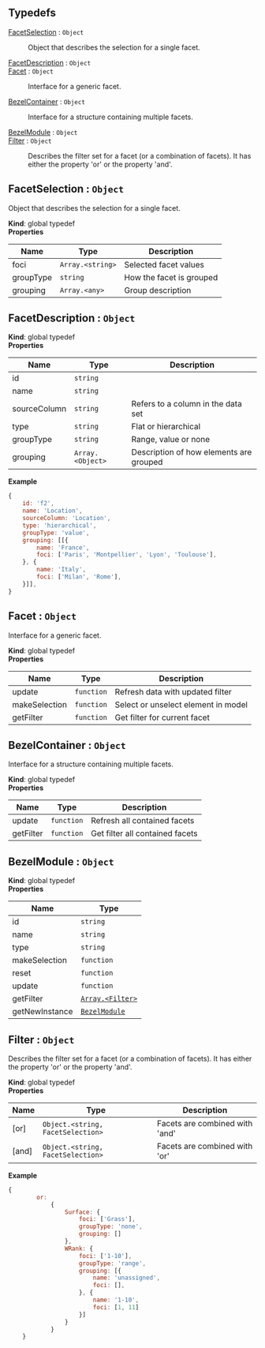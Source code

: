 ## Typedefs

<dl>
<dt><a href="#FacetSelection">FacetSelection</a> : <code>Object</code></dt>
<dd><p>Object that describes the selection for a single facet.</p>
</dd>
<dt><a href="#FacetDescription">FacetDescription</a> : <code>Object</code></dt>
<dd></dd>
<dt><a href="#Facet">Facet</a> : <code>Object</code></dt>
<dd><p>Interface for a generic facet.</p>
</dd>
<dt><a href="#BezelContainer">BezelContainer</a> : <code>Object</code></dt>
<dd><p>Interface for a structure containing multiple facets.</p>
</dd>
<dt><a href="#BezelModule">BezelModule</a> : <code>Object</code></dt>
<dd></dd>
<dt><a href="#Filter">Filter</a> : <code>Object</code></dt>
<dd><p>Describes the filter set for a facet (or a combination of facets).
It has either the property &#39;or&#39; or the property &#39;and&#39;.</p>
</dd>
</dl>

<a name="FacetSelection"></a>

## FacetSelection : <code>Object</code>
Object that describes the selection for a single facet.

**Kind**: global typedef  
**Properties**

| Name | Type | Description |
| --- | --- | --- |
| foci | <code>Array.&lt;string&gt;</code> | Selected facet values |
| groupType | <code>string</code> | How the facet is grouped |
| grouping | <code>Array.&lt;any&gt;</code> | Group description |

<a name="FacetDescription"></a>

## FacetDescription : <code>Object</code>
**Kind**: global typedef  
**Properties**

| Name | Type | Description |
| --- | --- | --- |
| id | <code>string</code> |  |
| name | <code>string</code> |  |
| sourceColumn | <code>string</code> | Refers to a column in the data set |
| type | <code>string</code> | Flat or hierarchical |
| groupType | <code>string</code> | Range, value or none |
| grouping | <code>Array.&lt;Object&gt;</code> | Description of how elements are grouped |

**Example**  
```js
{
    id: 'f2',
    name: 'Location',
    sourceColumn: 'Location',
    type: 'hierarchical',
    groupType: 'value',
    grouping: [[{
        name: 'France',
        foci: ['Paris', 'Montpellier', 'Lyon', 'Toulouse'],
    }, {
        name: 'Italy',
        foci: ['Milan', 'Rome'],
    }]],
}
```
<a name="Facet"></a>

## Facet : <code>Object</code>
Interface for a generic facet.

**Kind**: global typedef  
**Properties**

| Name | Type | Description |
| --- | --- | --- |
| update | <code>function</code> | Refresh data with updated filter |
| makeSelection | <code>function</code> | Select or unselect element in model |
| getFilter | <code>function</code> | Get filter for current facet |

<a name="BezelContainer"></a>

## BezelContainer : <code>Object</code>
Interface for a structure containing multiple facets.

**Kind**: global typedef  
**Properties**

| Name | Type | Description |
| --- | --- | --- |
| update | <code>function</code> | Refresh all contained facets |
| getFilter | <code>function</code> | Get filter all contained facets |

<a name="BezelModule"></a>

## BezelModule : <code>Object</code>
**Kind**: global typedef  
**Properties**

| Name | Type |
| --- | --- |
| id | <code>string</code> | 
| name | <code>string</code> | 
| type | <code>string</code> | 
| makeSelection | <code>function</code> | 
| reset | <code>function</code> | 
| update | <code>function</code> | 
| getFilter | [<code>Array.&lt;Filter&gt;</code>](#Filter) | 
| getNewInstance | [<code>BezelModule</code>](#BezelModule) | 

<a name="Filter"></a>

## Filter : <code>Object</code>
Describes the filter set for a facet (or a combination of facets).It has either the property 'or' or the property 'and'.

**Kind**: global typedef  
**Properties**

| Name | Type | Description |
| --- | --- | --- |
| [or] | <code>Object.&lt;string, FacetSelection&gt;</code> | Facets are combined with 'and' |
| [and] | <code>Object.&lt;string, FacetSelection&gt;</code> | Facets are combined with 'or' |

**Example**  
```js
{
        or:
            {
                Surface: {
                    foci: ['Grass'],
                    groupType: 'none',
                    grouping: []
                },
                WRank: {
                    foci: ['1-10'],
                    groupType: 'range',
                    grouping: [{
                        name: 'unassigned',
                        foci: [],
                    }, {
                        name: '1-10',
                        foci: [1, 11]
                    }]
                }
            }
    }
```
